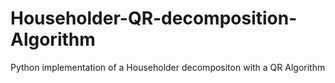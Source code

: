 # Householder-QR-decomposition-Algorithm
Python implementation of a Householder decompositon with a QR Algorithm
